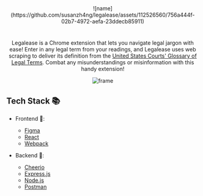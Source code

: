 <div style="text-align: center;">
![name](https://github.com/susanzh4ng/legalease/assets/112526560/756a444f-02b7-4972-aefa-23ddecb85911)

#

Legalease is a Chrome extension that lets you navigate legal jargon with ease! Enter in any legal term from your readings, and Legalease uses web scraping to deliver its definition from the [United States Courts' Glossary of Legal Terms](https://www.uscourts.gov/glossary). Combat any misunderstandings or misinformation with this handy extension!

![frame](https://github.com/susanzh4ng/legalease/assets/112526560/22b0ec1f-6f37-4b60-bacf-7b18dd1fbc09)
</div>


## Tech Stack 📚

- Frontend 🎨:
  - [Figma](https://www.figma.com/signup)
  - [React](https://reactnative.dev/docs/environment-setup)
  - [Webpack](https://webpack.js.org/)

- Backend 👾:
  - [Cheerio](https://cheerio.js.org/docs/intro)
  - [Express.js](https://expressjs.com/)
  - [Node.js](https://nodejs.org/en/)
  - [Postman](https://www.postman.com/downloads/)
